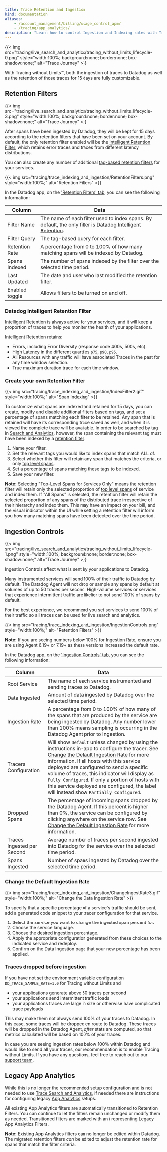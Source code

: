 ```yaml
---
title: Trace Retention and Ingestion
kind: documentation
aliases:
    - /account_management/billing/usage_control_apm/
    - /tracing/app_analytics/
description: "Learn how to control Ingestion and Indexing rates with Tracing without Limits."
---
```


{{< img src="tracing/live_search_and_analytics/tracing_without_limits_lifecycle-0.png" style="width:100%; background:none; border:none; box-shadow:none;" alt="Trace Journey" >}}

With Tracing without Limits™, both the ingestion of traces to Datadog as well as the retention of those traces for 15 days are fully customizable.

## Retention Filters

{{< img src="tracing/live_search_and_analytics/tracing_without_limits_lifecycle-3.png" style="width:100%; background:none; border:none; box-shadow:none;" alt="Trace Journey" >}}

After spans have been ingested by Datadog, they will be kept for 15 days according to the retention filters that have been set on your account.  By default, the only retention filter enabled will be the [Intelligent Retention Filter](#datadog-intelligent-retention-filter), which retains error traces and traces from different latency distributions.

You can also create any number of additional [tag-based retention filters](#create-your-own-retention-filter) for your services.

{{< img src="tracing/trace_indexing_and_ingestion/RetentionFilters.png" style="width:100%;" alt="Retention Filters" >}}

In the Datadog app, on the ['Retention Filters' tab][1], you can see the following information:

| Column                | Data |
| ----------------------- | ---------- |
| Filter Name                | The name of each filter used to index spans.  By default, the only filter is [Datadog Intelligent Retention](#datadog-intelligent-retention-filter).   |
| Filter Query             | The tag-based query for each filter.      |
| Retention Rate                | A percentage from 0 to 100% of how many matching spans will be indexed by Datadog. |
| Spans Indexed             | The number of spans indexed by the filter over the selected time period.   |
| Last Updated            | The date and user who last modified the retention filter.  |
| Enabled toggle                 |  Allows filters to be turned on and off.  |

### Datadog Intelligent Retention Filter

Intelligent Retention is always active for your services, and it will keep a proportion of traces to help you monitor the health of your applications.

Intelligent Retention retains:

 - Errors, including Error Diversity (response code 400s, 500s, etc).
 - High Latency in the different quartiles `p75`, `p90`, `p95`.
 - All Resources with any traffic will have associated Traces in the past for any time window selection.
 - True maximum duration trace for each time window.

### Create your own Retention Filter

{{< img src="tracing/trace_indexing_and_ingestion/IndexFilter2.gif" style="width:100%;" alt="Span Indexing" >}}

To customize what spans are indexed and retained for 15 days, you can create, modify and disable additional filters based on tags, and set a percentage of spans matching each filter to be retained. Any span that is retained will have its corresponding trace saved as well, and when it is viewed the complete trace will be available.  In order to be searched by tag in [Search and Analytics][2], however, the span containing the relevant tag must have been indexed by a [retention filter](#retention-filters).

1. Name your filter.
2. Set the relevant tags you would like to index spans that match ALL of.
3. Select whether this filter will retain any span that matches the criteria, or only [top level spans][3].
4. Set a percentage of spans matching these tags to be indexed.
5. Save your new filter.

**Note:** Selecting "Top-Level Spans for Services Only" means the retention filter will retain only the selected proportion of [top level spans][3] of service and index them. If "All Spans" is selected, the retention filter will retain the selected proportion of any spans of the distributed trace irrespective of their hierarchy and index them.  This may have an impact on your bill, and the visual indicator within the UI while setting a retention filter will inform you how many matching spans have been detected over the time period.

## Ingestion Controls

{{< img src="tracing/live_search_and_analytics/tracing_without_limits_lifecycle-1.png" style="width:100%; background:none; border:none; box-shadow:none;" alt="Trace Journey" >}}

Ingestion Controls affect what is sent by your applications to Datadog.

Many instrumented services will send 100% of their traffic to Datadog by default.  The Datadog Agent will not drop or sample any spans by default at volumes of up to 50 traces per second.   High-volume services or services that experience intermittent traffic are likelier to not send 100% of spans by default.

For the best experience, we recommend you set services to send 100% of their traffic so all traces can be used for live search and analytics.

{{< img src="tracing/trace_indexing_and_ingestion/IngestionControls.png" style="width:100%;" alt="Retention Filters" >}}

**Note:** If you are seeing numbers below 100% for Ingestion Rate, ensure you are using Agent 6.19+ or 7.19+ as these versions increased the default rate.

In the Datadog app, on the ['Ingestion Controls' tab][4], you can see the following information:

| Column                | Data |
| ----------------------- | ---------- |
| Root Service                 | The name of each service instrumented and sending traces to Datadog.   |
| Data Ingested             | Amount of data ingested by Datadog over the selected time period.      |
| Ingestion Rate                 | A percentage from 0 to 100% of how many of the spans that are produced by the service are being ingested by Datadog.  Any number lower than 100% means sampling is occurring in the Datadog Agent prior to Ingestion.      |
| Tracers Configuration            | Will show `Default` unless changed by using the instructions in-app to configure the tracer. See [Change the Default Ingestion Rate](#change-the-default-ingestion-rate) for more information. If all hosts with this service deployed are configured to send a specific volume of traces, this indicator will display as `Fully Configured`.  If only a portion of hosts with this service deployed are configured, the label will instead show `Partially Configured`.   |
| Dropped Spans                |  The percentage of incoming spans dropped by the Datadog Agent.  If this percent is higher than 0%, the service can be configured by clicking anywhere on the service row.  See [Change the Default Ingestion Rate](#change-the-default-ingestion-rate) for more information.     |
| Traces Ingested per Second                |   Average number of traces per second ingested into Datadog for the service over the selected time period.   |
| Spans Ingested            | Number of spans ingested by Datadog over the selected time period.        |

### Change the Default Ingestion Rate

{{< img src="tracing/trace_indexing_and_ingestion/ChangeIngestRate3.gif" style="width:100%;" alt="Change the Data Ingestion Rate" >}}

To specify that a specific percentage of a service's traffic should be sent, add a generated code snippet to your tracer configuration for that service.

1. Select the service you want to change the ingested span percent for.
2. Choose the service language.
3. Choose the desired ingestion percentage.
4. Apply the appropriate configuration generated from these choices to the indicated service and redeploy.
5. Confirm on the Data Ingestion page that your new percentage has been applied.

### Traces dropped before ingestion

If you have not set the environment variable configuration `DD_TRACE_SAMPLE_RATE=1.0` for Tracing without Limits and
- your applications generate above 50 traces per second
- your applications send intermittent traffic loads
- your applications traces are large in size or otherwise have complicated trace payloads

This may make them not always send 100% of your traces to Datadog.  In this case, some traces will be dropped en route to Datadog.  These traces will be dropped in the Datadog Agent, *after* stats are computed, so that metrics calculated will be based on 100% of your traces.

In case you are seeing ingestion rates below 100% within Datadog and would like to send all your traces, our recommendation is to enable Tracing without Limits. If you have any questions, feel free to reach out to our [support team][5].

## Legacy App Analytics

While this is no longer the recommended setup configuration and is not needed to use [Trace Search and Analytics][6], if needed there are instructions for configuring legacy [App Analytics][7] setups.

All existing App Analytics filters are automatically transitioned to Retention Filters. You can continue to let the filters remain unchanged or modify them as needed. Transitioned filters are marked with an *i* representing Legacy App Analytics Filters.

**Note:** Existing App Analytics filters can no longer be edited within Datadog.  The migrated retention filters *can* be edited to adjust the retention rate for spans that match the filter criteria.


[1]: https://app.datadoghq.com/apm/traces/retention-filters
[2]: /tracing/trace_search_and_analytics/#historical-search-mode
[3]: /tracing/visualization/#top-level-span
[4]: https://app.datadoghq.com/apm/traces/ingestion-controls
[5]: /help/
[6]: /tracing/trace_search_and_analytics
[7]: /tracing/legacy_app_analytics/
